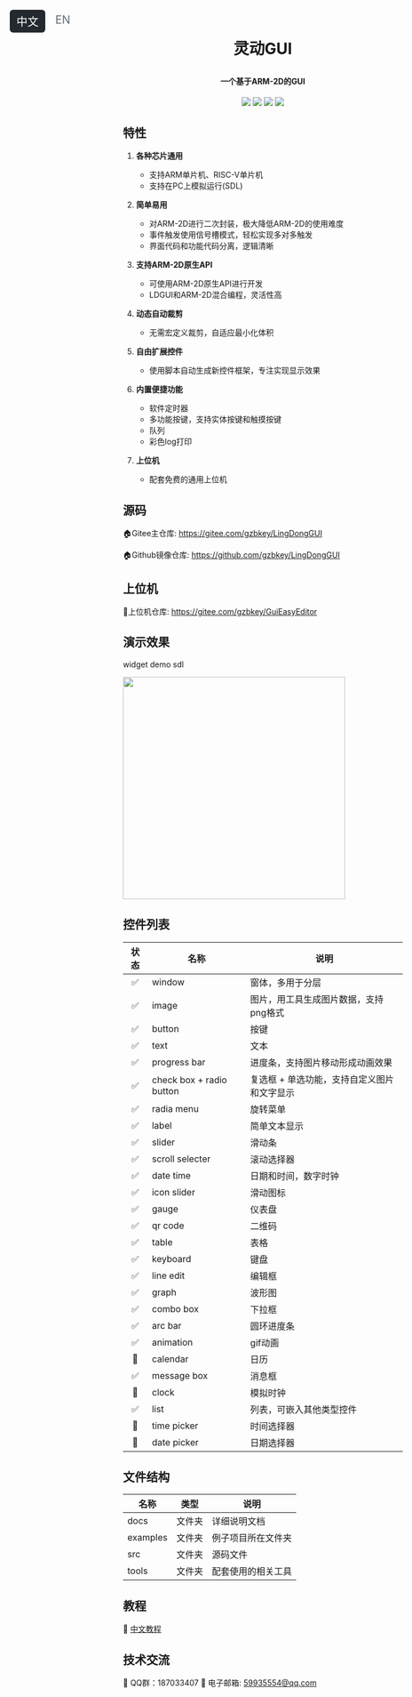 <p class="lang-switch">
  <a class="active">中文</a>
  <a href="README.en.md">EN</a>
</p>
<style>
.lang-switch{position:absolute;top:12px;left:24px;display:flex;gap:6px;font-size:20;z-index:999;}
.lang-switch a{display:inline-block;padding:6px 12px;border-radius:6px;text-decoration:none;color:#656d76;transition:.15s}
.lang-switch a:hover{background:#d0d7de;color:#24292f}
.lang-switch a.active{background:#24292f;color:#fff;pointer-events:none}
</style>

<h1 align="center" style="margin: 30px 0 30px; font-weight: bold;">灵动GUI</h1>
<h4 align="center">一个基于ARM-2D的GUI</h4>
<p align="center">
	<a href="https://gitee.com/gzbkey/LingDongGUI/stargazers"><img src="https://gitee.com/gzbkey/LingDongGUI/badge/star.svg"></a>
	<a href="https://gitee.com/gzbkey/LingDongGUI/members"><img src="https://gitee.com/gzbkey/LingDongGUI/badge/fork.svg"></a>
	<a><img src="https://img.shields.io/github/license/gzbkey/LingDongGUI"></a>
	<a><img src="https://img.shields.io/badge/architecture-ARM%20|%20RISC%20V-blue"></a>	
</p>

## 特性

1. **各种芯片通用**
    * 支持ARM单片机、RISC-V单片机
    * 支持在PC上模拟运行(SDL)

2. **简单易用**
    * 对ARM-2D进行二次封装，极大降低ARM-2D的使用难度
    * 事件触发使用信号槽模式，轻松实现多对多触发
    * 界面代码和功能代码分离，逻辑清晰

3. **支持ARM-2D原生API**
    * 可使用ARM-2D原生API进行开发
    * LDGUI和ARM-2D混合编程，灵活性高

4. **动态自动裁剪**
    * 无需宏定义裁剪，自适应最小化体积

5. **自由扩展控件**
    * 使用脚本自动生成新控件框架，专注实现显示效果

6. **内置便捷功能**
    * 软件定时器
    * 多功能按键，支持实体按键和触摸按键
    * 队列
    * 彩色log打印

7. **上位机**
    * 配套免费的通用上位机

## 源码

🏠️Gitee主仓库: https://gitee.com/gzbkey/LingDongGUI

🏠️Github镜像仓库: https://github.com/gzbkey/LingDongGUI

## 上位机

🚀上位机仓库: https://gitee.com/gzbkey/GuiEasyEditor

## 演示效果

widget demo sdl
<p>
	<img src="./docs/images/widget%20demo.gif" width="400" />
</p>

## 控件列表

| 状态 | 名称 | 说明 |
| :----:| ---- | ---- |
| ✅ | window | 窗体，多用于分层 |
| ✅ | image | 图片，用工具生成图片数据，支持png格式 |
| ✅ | button | 按键 |
| ✅ | text | 文本 |
| ✅ | progress bar | 进度条，支持图片移动形成动画效果 |
| ✅ | check box + radio button| 复选框 + 单选功能，支持自定义图片和文字显示 |
| ✅ | radia menu | 旋转菜单 |
| ✅ | label | 简单文本显示 |
| ✅ | slider | 滑动条 |
| ✅ | scroll selecter | 滚动选择器 |
| ✅ | date time | 日期和时间，数字时钟 |
| ✅ | icon slider | 滑动图标 |
| ✅ | gauge | 仪表盘 |
| ✅ | qr code | 二维码 |
| ✅ | table | 表格 |
| ✅ | keyboard | 键盘 |
| ✅ | line edit | 编辑框 |
| ✅ | graph | 波形图 |
| ✅ | combo box | 下拉框 |
| ✅ | arc bar | 圆环进度条 |
| ✅ | animation | gif动画 |
| 🔲 | calendar | 日历 |
| ✅ | message box | 消息框 |
| 🔲 | clock | 模拟时钟 |
| ✅ | list | 列表，可嵌入其他类型控件 |
| 🔲 | time picker | 时间选择器 |
| 🔲 | date picker | 日期选择器 |

## 文件结构
|名称|类型|说明|
|---|---|---|
|docs|文件夹|详细说明文档|
|examples|文件夹|例子项目所在文件夹|
|src|文件夹|源码文件|
|tools|文件夹|配套使用的相关工具|

## 教程

📖 [中文教程](https://ldgui-doc-cn.readthedocs.io)

## 技术交流

🐧 QQ群：187033407
📧 电子邮箱: 59935554@qq.com



